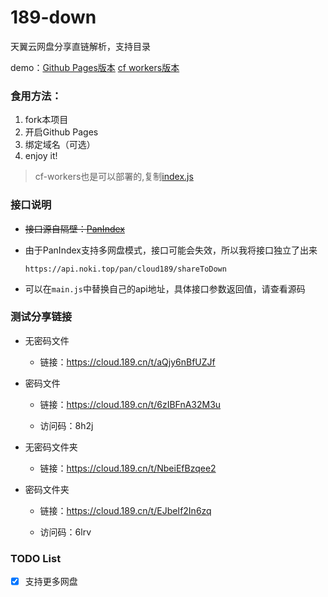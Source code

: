 # 189-down
天翼云网盘分享直链解析，支持目录

demo：[Github Pages版本](https://pan-189.tk/)
[cf workers版本](https://pan.noki.workers.dev/)

### 食用方法：
1. fork本项目
2. 开启Github Pages
3. 绑定域名（可选）
4. enjoy it!
> cf-workers也是可以部署的,复制[index.js](https://cdn.jsdelivr.net/gh/libsgh/189-down@main/index.js)

### 接口说明

- ~~接口源自隔壁：[PanIndex](https://github.com/libsgh/PanIndex)~~
- 由于PanIndex支持多网盘模式，接口可能会失效，所以我将接口独立了出来

	```
	https://api.noki.top/pan/cloud189/shareToDown
	```
- 可以在`main.js`中替换自己的api地址，具体接口参数返回值，请查看源码

### 测试分享链接
* 无密码文件

  - 链接：https://cloud.189.cn/t/aQjy6nBfUZJf
* 密码文件

  - 链接：https://cloud.189.cn/t/6zIBFnA32M3u

  - 访问码：8h2j
* 无密码文件夹

  - 链接：https://cloud.189.cn/t/NbeiEfBzqee2
* 密码文件夹

  - 链接：https://cloud.189.cn/t/EJbeIf2In6zq

  - 访问码：6lrv

### TODO List

- [x] 支持更多网盘
